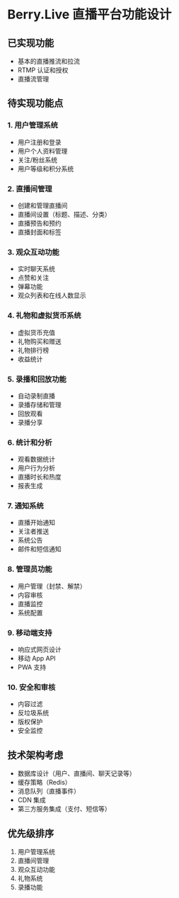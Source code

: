 # Berry.Live 直播平台功能设计

## 已实现功能
- 基本的直播推流和拉流
- RTMP 认证和授权
- 直播流管理

## 待实现功能点

### 1. 用户管理系统
- 用户注册和登录
- 用户个人资料管理
- 关注/粉丝系统
- 用户等级和积分系统

### 2. 直播间管理
- 创建和管理直播间
- 直播间设置（标题、描述、分类）
- 直播预告和预约
- 直播封面和标签

### 3. 观众互动功能
- 实时聊天系统
- 点赞和关注
- 弹幕功能
- 观众列表和在线人数显示

### 4. 礼物和虚拟货币系统
- 虚拟货币充值
- 礼物购买和赠送
- 礼物排行榜
- 收益统计

### 5. 录播和回放功能
- 自动录制直播
- 录播存储和管理
- 回放观看
- 录播分享

### 6. 统计和分析
- 观看数据统计
- 用户行为分析
- 直播时长和热度
- 报表生成

### 7. 通知系统
- 直播开始通知
- 关注者推送
- 系统公告
- 邮件和短信通知

### 8. 管理员功能
- 用户管理（封禁、解禁）
- 内容审核
- 直播监控
- 系统配置

### 9. 移动端支持
- 响应式网页设计
- 移动 App API
- PWA 支持

### 10. 安全和审核
- 内容过滤
- 反垃圾系统
- 版权保护
- 安全监控

## 技术架构考虑
- 数据库设计（用户、直播间、聊天记录等）
- 缓存策略（Redis）
- 消息队列（直播事件）
- CDN 集成
- 第三方服务集成（支付、短信等）

## 优先级排序
1. 用户管理系统
2. 直播间管理
3. 观众互动功能
4. 礼物系统
5. 录播功能
